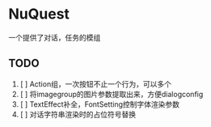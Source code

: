 # NuQuest

一个提供了对话，任务的模组

## TODO

1. [ ] Action组，一次按钮不止一个行为，可以多个
2. [ ] 将imagegroup的图片参数提取出来，方便dialogconfig
3. [ ] TextEffect补全，FontSetting控制字体渲染参数
4. [ ] 对话字符串渲染时的占位符号替换